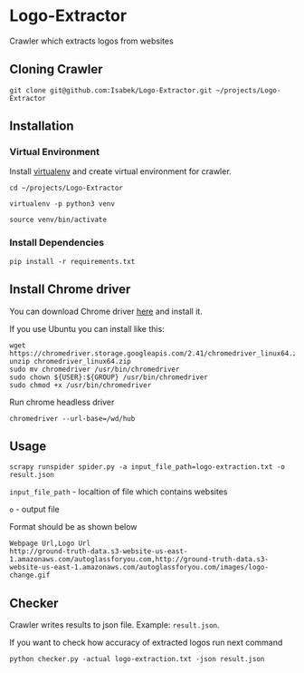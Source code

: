 # Logo-Extractor
Crawler which extracts logos from websites

## Cloning Crawler

```
git clone git@github.com:Isabek/Logo-Extractor.git ~/projects/Logo-Extractor
```

## Installation 

### Virtual Environment 

Install [virtualenv](https://virtualenv.pypa.io/en/latest/installation/) and create virtual environment for crawler.

```
cd ~/projects/Logo-Extractor
```

```
virtualenv -p python3 venv
```
```
source venv/bin/activate
```

### Install Dependencies

```
pip install -r requirements.txt
```

## Install Chrome driver

You can download Chrome driver [here](http://chromedriver.chromium.org/home) and install it.

If you use Ubuntu you can install like this:

```
wget https://chromedriver.storage.googleapis.com/2.41/chromedriver_linux64.zip
unzip chromedriver_linux64.zip
sudo mv chromedriver /usr/bin/chromedriver
sudo chown ${USER}:${GROUP} /usr/bin/chromedriver
sudo chmod +x /usr/bin/chromedriver
```

Run chrome headless driver

```
chromedriver --url-base=/wd/hub
```

## Usage

```
scrapy runspider spider.py -a input_file_path=logo-extraction.txt -o result.json
```

```input_file_path``` - localtion of file which contains websites

```o``` - output file

Format should be as shown below

```
Webpage Url,Logo Url
http://ground-truth-data.s3-website-us-east-1.amazonaws.com/autoglassforyou.com,http://ground-truth-data.s3-website-us-east-1.amazonaws.com/autoglassforyou.com/images/logo-change.gif
```

## Checker

Crawler writes results to json file. Example: ```result.json```. 

If you want to check how accuracy of extracted logos run next command

```
python checker.py -actual logo-extraction.txt -json result.json
```
